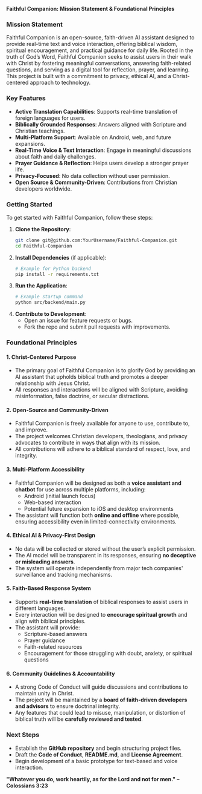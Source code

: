 **Faithful Companion: Mission Statement & Foundational Principles**

### **Mission Statement**
Faithful Companion is an open-source, faith-driven AI assistant designed to provide real-time text and voice interaction, offering biblical wisdom, spiritual encouragement, and practical guidance for daily life. Rooted in the truth of God’s Word, Faithful Companion seeks to assist users in their walk with Christ by fostering meaningful conversations, answering faith-related questions, and serving as a digital tool for reflection, prayer, and learning. This project is built with a commitment to privacy, ethical AI, and a Christ-centered approach to technology.

### **Key Features**
- **Active Translation Capabilities**: Supports real-time translation of foreign languages for users.
- **Biblically Grounded Responses**: Answers aligned with Scripture and Christian teachings.
- **Multi-Platform Support**: Available on Android, web, and future expansions.
- **Real-Time Voice & Text Interaction**: Engage in meaningful discussions about faith and daily challenges.
- **Prayer Guidance & Reflection**: Helps users develop a stronger prayer life.
- **Privacy-Focused**: No data collection without user permission.
- **Open Source & Community-Driven**: Contributions from Christian developers worldwide.

### **Getting Started**
To get started with Faithful Companion, follow these steps:
1. **Clone the Repository**:
   ```sh
   git clone git@github.com:YourUsername/Faithful-Companion.git
   cd Faithful-Companion
   ```
2. **Install Dependencies** (if applicable):
   ```sh
   # Example for Python backend
   pip install -r requirements.txt
   ```
3. **Run the Application**:
   ```sh
   # Example startup command
   python src/backend/main.py
   ```
4. **Contribute to Development**:
   - Open an issue for feature requests or bugs.
   - Fork the repo and submit pull requests with improvements.

### **Foundational Principles**

#### **1. Christ-Centered Purpose**
- The primary goal of Faithful Companion is to glorify God by providing an AI assistant that upholds biblical truth and promotes a deeper relationship with Jesus Christ.
- All responses and interactions will be aligned with Scripture, avoiding misinformation, false doctrine, or secular distractions.

#### **2. Open-Source and Community-Driven**
- Faithful Companion is freely available for anyone to use, contribute to, and improve.
- The project welcomes Christian developers, theologians, and privacy advocates to contribute in ways that align with its mission.
- All contributions will adhere to a biblical standard of respect, love, and integrity.

#### **3. Multi-Platform Accessibility**
- Faithful Companion will be designed as both a **voice assistant and chatbot** for use across multiple platforms, including:
  - Android (initial launch focus)
  - Web-based interaction
  - Potential future expansion to iOS and desktop environments
- The assistant will function both **online and offline** where possible, ensuring accessibility even in limited-connectivity environments.

#### **4. Ethical AI & Privacy-First Design**
- No data will be collected or stored without the user’s explicit permission.
- The AI model will be transparent in its responses, ensuring **no deceptive or misleading answers**.
- The system will operate independently from major tech companies' surveillance and tracking mechanisms.

#### **5. Faith-Based Response System**
- Supports **real-time translation** of biblical responses to assist users in different languages.
- Every interaction will be designed to **encourage spiritual growth** and align with biblical principles.
- The assistant will provide:
  - Scripture-based answers
  - Prayer guidance
  - Faith-related resources
  - Encouragement for those struggling with doubt, anxiety, or spiritual questions

#### **6. Community Guidelines & Accountability**
- A strong Code of Conduct will guide discussions and contributions to maintain unity in Christ.
- The project will be maintained by a **board of faith-driven developers and advisors** to ensure doctrinal integrity.
- Any features that could lead to misuse, manipulation, or distortion of biblical truth will be **carefully reviewed and tested**.

### **Next Steps**
- Establish the **GitHub repository** and begin structuring project files.
- Draft the **Code of Conduct**, **README.md**, and **License Agreement**.
- Begin development of a basic prototype for text-based and voice interaction.

**"Whatever you do, work heartily, as for the Lord and not for men." – Colossians 3:23**



